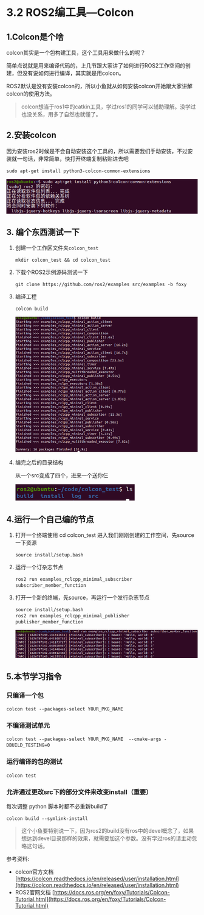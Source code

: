 # 3.2 ROS2编工具—Colcon

## 1.Colcon是个啥

colcon其实是一个包构建工具，这个工具用来做什么的呢？

简单点说就是用来编译代码的，上几节跟大家讲了如何进行ROS2工作空间的创建，但没有说如何进行编译，其实就是用colcon。

ROS2默认是没有安装colcon的，所以小鱼就从如何安装colcon开始跟大家讲解colcon的使用方法。



> colcon想当于ros1中的catkin工具，学过ros1的同学可以辅助理解。没学过也没关系，用多了自然也就懂了。



## 2.安装colcon

因为安装ros2时候是不会自动安装这个工具的，所以需要我们手动安装，不过安装就一句话，非常简单，快打开终端复制粘贴进去吧

```
sudo apt-get install python3-colcon-common-extensions
```

![image-20210720210108894](3.3ROS2的编译器Colcon/imgs/image-20210720210108894.png)



## 3. 编个东西测试一下

1. 创建一个工作区文件夹`colcon_test`

   ```
   mkdir colcon_test && cd colcon_test
   ```

   

2. 下载个ROS2示例源码测试一下

   ```
   git clone https://github.com/ros2/examples src/examples -b foxy
   ```

   

3. 编译工程

   ```
   colcon build
   ```

   ![image-20210720211422653](3.3ROS2的编译器Colcon/imgs/image-20210720211422653.png)

4. 编完之后的目录结构

   从一个src变成了四个，进来一个送你仨

   ![image-20210720211503413](3.3ROS2的编译器Colcon/imgs/image-20210720211503413.png)





## 4.运行一个自己编的节点

1. 打开一个终端使用 cd colcon_test 进入我们刚刚创建的工作空间，先source 一下资源

   ```
   source install/setup.bash
   ```

2. 运行一个订杂志节点

    ```
    ros2 run examples_rclcpp_minimal_subscriber subscriber_member_function
    ```
    
3. 打开一个新的终端，先source，再运行一个发行杂志节点

    ```
    source install/setup.bash
    ros2 run examples_rclcpp_minimal_publisher publisher_member_function
    ```

    ![image-20210720211959001](3.3ROS2的编译器Colcon/imgs/image-20210720211959001.png)



## 5.本节学习指令

### 只编译一个包

```
colcon test --packages-select YOUR_PKG_NAME 
```

### 不编译测试单元

```
colcon test --packages-select YOUR_PKG_NAME  --cmake-args -DBUILD_TESTING=0
```

### 运行编译的包的测试

```
colcon test
```

### 允许通过更改src下的部分文件来改变install（重要）

每次调整 python 脚本时都不必重新build了

```
colcon build --symlink-install
```



> 这个小鱼要特别说一下，因为ros2的build没有ros中的devel概念了，如果想达到devel目录那样的效果，就需要加这个参数。没有学过ros的请主动忽略这句话。





参考资料:

- colcon官方文档 [https://colcon.readthedocs.io/en/released/user/installation.html](https://colcon.readthedocs.io/en/released/user/installation.html)
- ROS2官网文档 [https://docs.ros.org/en/foxy/Tutorials/Colcon-Tutorial.html](https://docs.ros.org/en/foxy/Tutorials/Colcon-Tutorial.html)

